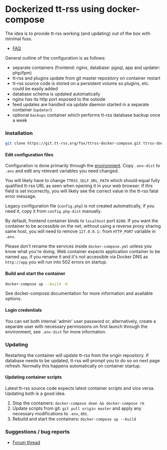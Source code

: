 # Dockerized tt-rss using docker-compose

The idea is to provide tt-rss working (and updating) out of the box with minimal fuss.

- [FAQ](https://git.tt-rss.org/fox/ttrss-docker-compose.wiki.git/tree/Home.md#faq)

General outline of the configuration is as follows:

 - separate containers (frontend: nginx, database: pgsql, app and updater: php/fpm)
 - tt-rss and plugins update from git master repository on container restart
 - tt-rss source code is stored on a persistent volume so plugins, etc. could be easily added
 - database schema is updated automatically
 - nginx has its http port exposed to the outside
 - feed updates are handled via update daemon started in a separate container (`updater`)
 - optional `backups` container which performs tt-rss database backup once a week

### Installation

```sh
git clone https://git.tt-rss.org/fox/ttrss-docker-compose.git ttrss-docker && cd ttrss-docker
```

#### Edit configuration files

Configuration is done primarily through the [environment](https://git.tt-rss.org/fox/ttrss-docker-compose.wiki.git/tree/Home.md#how-do-i-set-global-configuration-options). Copy ``.env-dist`` to ``.env`` and edit any relevant variables you need changed.

You will likely have to change ``TTRSS_SELF_URL_PATH`` which should equal fully qualified tt-rss
URL as seen when opening it in your web browser. If this field is set incorrectly, you will
likely see the correct value in the tt-rss fatal error message.

Legacy configuration file (`config.php`) is not created automatically, if you need it, copy it from `config.php-dist` manually.

By default, frontend container binds to `localhost` port `8280`. If you want the container to be
accessible on the net, without using a reverse proxy sharing same host, you will need to
remove ``127.0.0.1:`` from ``HTTP_PORT`` variable in ``.env``.

Please don't rename the services inside `docker-compose.yml` unless you know what you're doing. Web container expects application container to be named `app`, if you rename it and it's not accessible via Docker DNS as `http://app` you will run into 502 errors on startup.

#### Build and start the container

```sh
docker-compose up --build -d
```

See docker-compose documentation for more information and available options.

#### Login credentials

You can set both internal 'admin' user password or, alternatively, create a separate user with necessary permissions
on first launch through the environment, see `.env-dist` for more information.

### Updating

Restarting the container will update tt-rss from the origin repository. If database needs to be updated,
tt-rss will prompt you to do so on next page refresh. Normally this happens automatically on container startup.

#### Updating container scripts

Latest tt-rss source code expects latest container scripts and vice versa. Updating both is a good idea.

1. Stop the containers: ``docker-compose down && docker-compose rm``
2. Update scripts from git: ``git pull origin master`` and apply any necessary modifications to ``.env``, etc.
3. Rebuild and start the containers: ``docker-compose up --build``

### Suggestions / bug reports

- [Forum thread](https://community.tt-rss.org/t/docker-compose-tt-rss/2894)
